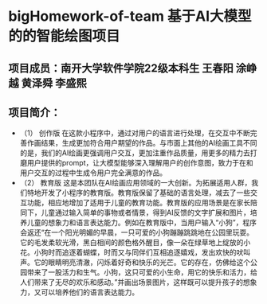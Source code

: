 # bigHomework-of-team  基于AI大模型的的智能绘图项目
## 项目成员：南开大学软件学院22级本科生 王春阳 涂峥越 黄泽舜 李盛熙
## 项目简介：
- （1） 创作版
在这款小程序中，通过对用户的语言进行处理，在交互中不断完善作画结果，生成更加符合用户期望的作品。与市面上其他的AI绘画工具不同的是，我们的AI绘画更强调用户交互，更加注重作品质量，用更多的精力去打磨用户提供的prompt，让大模型能够深入理解用户的创作意图，致力于在和用户交互的过程中生成令用户完全满意的作品。
- （2） 教育版
    这是本团队在AI绘画应用领域的一大创新。为拓展适用人群，我们特地开发了小程序的教育版。教育版保留了基础的语言处理，减去了一些交互功能，相应地增加了适用于儿童的教育功能。教育版的应用场景是在家长陪同下，儿童通过输入简单的事物或者情景，得到AI反馈的文字扩展和图片，培养儿童的想象力和语言表达能力。例如在教育版中，当用户输入“小狗”，程序会返还“在一个阳光明媚的早晨，一只可爱的小狗蹦蹦跳跳地在公园里玩耍。它的毛发柔软光滑，黑白相间的颜色格外醒目，像一朵在绿草地上绽放的小花。小狗时而追逐着蝴蝶，时而又与同伴们互相追逐嬉戏，发出欢快的吠叫声。它的眼睛明亮清澈，闪烁着好奇和快乐的光芒。它的存在，仿佛给这个公园带来了一股活力和生气。小狗，这只可爱的小生命，用它的快乐和活力，给人们带来了无尽的欢乐和感动。”并画出场景图片，这样既可以提升孩子的想象力，又可以培养他们的语言表达能力。
